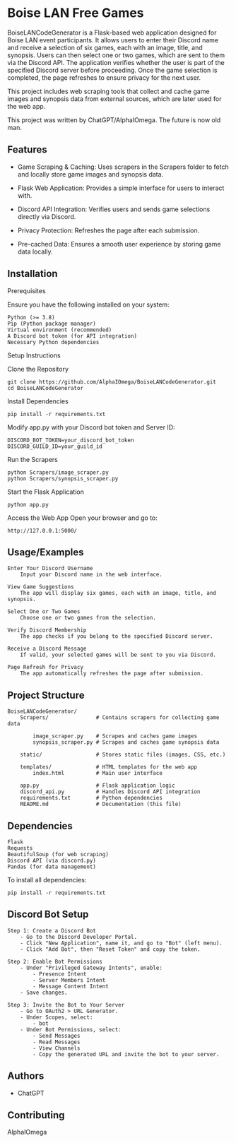 
# Boise LAN Free Games

BoiseLANCodeGenerator is a Flask-based web application designed for Boise LAN event participants. It allows users to enter their Discord name and receive a selection of six games, each with an image, title, and synopsis. Users can then select one or two games, which are sent to them via the Discord API. The application verifies whether the user is part of the specified Discord server before proceeding. Once the game selection is completed, the page refreshes to ensure privacy for the next user.

This project includes web scraping tools that collect and cache game images and synopsis data from external sources, which are later used for the web app.

This project was written by ChatGPT/AlphaIOmega. The future is now old man.


## Features

- Game Scraping & Caching: Uses scrapers in the Scrapers folder to fetch and locally store game images and synopsis data.

- Flask Web Application: Provides a simple interface for users to interact with.

- Discord API Integration: Verifies users and sends game selections directly via Discord.

- Privacy Protection: Refreshes the page after each submission.

- Pre-cached Data: Ensures a smooth user experience by storing game data locally.


## Installation

Prerequisites

Ensure you have the following installed on your system:

    Python (>= 3.8)
    Pip (Python package manager)
    Virtual environment (recommended)
    A Discord bot token (for API integration)
    Necessary Python dependencies

Setup Instructions

Clone the Repository

    git clone https://github.com/AlphaIOmega/BoiseLANCodeGenerator.git
    cd BoiseLANCodeGenerator

Install Dependencies

    pip install -r requirements.txt

Modify app.py with your Discord bot token and Server ID:

    DISCORD_BOT_TOKEN=your_discord_bot_token
    DISCORD_GUILD_ID=your_guild_id

Run the Scrapers

    python Scrapers/image_scraper.py
    python Scrapers/synopsis_scraper.py

Start the Flask Application

    python app.py

Access the Web App Open your browser and go to:

    http://127.0.0.1:5000/


## Usage/Examples

    Enter Your Discord Username
        Input your Discord name in the web interface.

    View Game Suggestions
        The app will display six games, each with an image, title, and synopsis.

    Select One or Two Games
        Choose one or two games from the selection.

    Verify Discord Membership
        The app checks if you belong to the specified Discord server.

    Receive a Discord Message
        If valid, your selected games will be sent to you via Discord.

    Page Refresh for Privacy
        The app automatically refreshes the page after submission.


## Project Structure


    BoiseLANCodeGenerator/
        Scrapers/               # Contains scrapers for collecting game data
    
            image_scraper.py    # Scrapes and caches game images
            synopsis_scraper.py # Scrapes and caches game synopsis data

        static/                 # Stores static files (images, CSS, etc.)

        templates/              # HTML templates for the web app
            index.html          # Main user interface

        app.py                  # Flask application logic
        discord_api.py          # Handles Discord API integration
        requirements.txt        # Python dependencies
        README.md               # Documentation (this file)



## Dependencies

    Flask
    Requests
    BeautifulSoup (for web scraping)
    Discord API (via discord.py)
    Pandas (for data management)

To install all dependencies:

    pip install -r requirements.txt


## Discord Bot Setup

    Step 1: Create a Discord Bot
        - Go to the Discord Developer Portal.
        - Click "New Application", name it, and go to "Bot" (left menu).
        - Click "Add Bot", then "Reset Token" and copy the token.

    Step 2: Enable Bot Permissions
        - Under "Privileged Gateway Intents", enable:
            - Presence Intent
            - Server Members Intent
            - Message Content Intent
        - Save changes.

    Step 3: Invite the Bot to Your Server
        - Go to OAuth2 > URL Generator.
        - Under Scopes, select:
            - bot
        - Under Bot Permissions, select:
            - Send Messages
            - Read Messages
            - View Channels
            - Copy the generated URL and invite the bot to your server.



## Authors

- ChatGPT


## Contributing

AlphaIOmega
